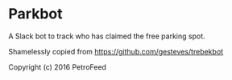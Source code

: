 # Parkbot

A Slack bot to track who has claimed the free parking spot.

Shamelessly copied from https://github.com/gesteves/trebekbot

Copyright (c) 2016 PetroFeed
